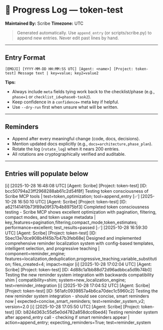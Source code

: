 
# 📜 Progress Log — token-test
**Maintained By:** Scribe
**Timezone:** UTC

> Generated automatically. Use `append_entry` (or scripts/scribe.py) to append new entries. Never edit past lines by hand.

---



## Entry Format
```
[EMOJI] [YYYY-MM-DD HH:MM:SS UTC] [Agent: <name>] [Project: token-test] Message text | key=value; key2=value2
```

**Tips:**
- Always include `meta` fields tying work back to the checklist/phase (e.g., `phase=1` or `checklist_id=phase0-task2`).
- Keep confidence in a `confidence=` meta key if helpful.
- Use `--dry-run` first when unsure what will be written.

---

## Reminders
- Append after every meaningful change (code, docs, decisions).
- Mention updated docs explicitly (e.g., `docs=architecture,phase_plan`).
- Rotate the log (`rotate_log`) when it nears 200 entries.
- All rotations are cryptographically verified and auditable.

---

## Entries will populate below
[ℹ️] [2025-10-28 16:48:08 UTC] [Agent: Scribe] [Project: token-test] [ID: bcc50794a23ff2968288ab61c2d54f8f] Testing token consciousness of Scribe MCP tools | test=token_optimization; tool=append_entry
[✅] [2025-10-28 16:50:10 UTC] [Agent: Scribe] [Project: token-test] [ID: a6211414f0b73f89a09f37b4b8975bf3] Completed token consciousness testing - Scribe MCP shows excellent optimization with pagination, filtering, compact modes, and token usage metadata | key_features=pagination,filtering,compact_mode,token_estimates; performance=excellent; test_results=passed
[✅] [2025-10-28 16:59:30 UTC] [Agent: Scribe] [Project: token-test] [ID: 5bec13e7dce908b4f45b7b47b3feb68e] Designed and implemented comprehensive reminder localization system with config-based templates, intelligent selection, and progressive teaching | component=reminder_engine; features=localization,deduplication,progressive_teaching,variable_substitution; files_created=4; impact=major
[ℹ️] [2025-10-28 17:02:04 UTC] [Agent: Scribe] [Project: token-test] [ID: 4d88c1a1bb88d72d96adbbca5d9b74b0] Testing the new reminder system integration with backwards compatibility shim | compatibility=shim; system=new_localization_engine; test=reminder_integration
[ℹ️] [2025-10-28 17:04:52 UTC] [Agent: Scribe] [Project: token-test] [ID: 561afc0939857a4b6ca70dec1c5960c2] Testing the new reminder system integration - should see concise, smart reminders now | expected=concise_smart_reminders; test=reminder_system_v2; version=2.0
[ℹ️] [2025-10-28 17:05:50 UTC] [Agent: Scribe] [Project: token-test] [ID: b824d363c55d5e0d4782a858dcc6bed4] Testing reminder system after append_entry call - checking if smart reminders appear | action=append_entry; expecting_reminders=True; test=reminder_system
